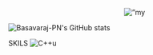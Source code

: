 <p align="center">
<img src="https://user-images.githubusercontent.com/23361336/246661066-88ce667a-6e0c-46b6-beda-9ea4d954d3b2.png" alt=”my banner”>
</p>

![Basavaraj-PN's GitHub stats](https://github-readme-stats.vercel.app/api?username=Basavaraj-PN&show_icons=true&theme=radical&show_icons=true&show=reviews)

SKILS
![C++](https://img.shields.io/badge/c++-%2300599C.svg?style=for-the-badge&logo=c%2B%2B&logoColor=white)u

<!-- **Basavaraj-PN/Basavaraj-PN** is a ✨ _special_ ✨ repository because its `README.md` (this file) appears on your GitHub profile.

Here are some ideas to get you started:

- 🔭 I’m currently working on ...
- 🌱 I’m currently learning ...
- 👯 I’m looking to collaborate on ...
- 🤔 I’m looking for help with ...
- 💬 Ask me about ...
- 📫 How to reach me: ...
- 😄 Pronouns: ...
- ⚡ Fun fact: ... -->
